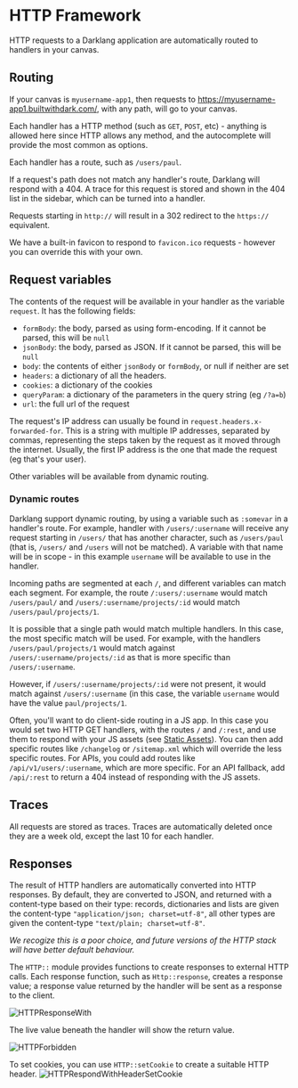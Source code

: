 # HTTP Framework

HTTP requests to a Darklang application are automatically routed to handlers in
your canvas.

## Routing

If your canvas is `myusername-app1`, then requests to
https://myusername-app1.builtwithdark.com/, with any path, will go to your
canvas.

Each handler has a HTTP method (such as `GET`, `POST`, etc) - anything is
allowed here since HTTP allows any method, and the autocomplete will provide the
most common as options.

Each handler has a route, such as `/users/paul`.

If a request's path does not match any handler's route, Darklang will respond
with a 404. A trace for this request is stored and shown in the 404 list in the
sidebar, which can be turned into a handler.

Requests starting in `http://` will result in a 302 redirect to the `https://`
equivalent.

We have a built-in favicon to respond to `favicon.ico` requests - however you
can override this with your own.

## Request variables

The contents of the request will be available in your handler as the variable
`request`. It has the following fields:

- `formBody`: the body, parsed as using form-encoding. If it cannot be parsed,
  this will be `null`
- `jsonBody`: the body, parsed as JSON. If it cannot be parsed, this will be
  `null`
- `body`: the contents of either `jsonBody` or `formBody`, or null if neither
  are set
- `headers`: a dictionary of all the headers.
- `cookies`: a dictionary of the cookies
- `queryParam`: a dictionary of the parameters in the query string (eg `/?a=b`)
- `url`: the full url of the request

The request's IP address can usually be found in
`request.headers.x-forwarded-for`. This is a string with multiple IP addresses,
separated by commas, representing the steps taken by the request as it moved
through the internet. Usually, the first IP address is the one that made the
request (eg that's your user).

Other variables will be available from dynamic routing.

### Dynamic routes

Darklang support dynamic routing, by using a variable such as `:somevar` in a
handler's route. For example, handler with `/users/:username` will receive any
request starting in `/users/` that has another character, such as `/users/paul`
(that is, `/users/` and `/users` will not be matched). A variable with that name
will be in scope - in this example `username` will be available to use in the
handler.

Incoming paths are segmented at each `/`, and different variables can match each
segment. For example, the route `/:users/:username` would match `/users/paul/`
and `/users/:username/projects/:id` would match `/users/paul/projects/1`.

It is possible that a single path would match multiple handlers. In this case,
the most specific match will be used. For example, with the handlers
`/users/paul/projects/1` would match against `/users/:username/projects/:id` as
that is more specific than `/users/:username`.

However, if `/users/:username/projects/:id` were not present, it would match
against `/users/:username` (in this case, the variable `username` would have the
value `paul/projects/1`.

Often, you'll want to do client-side routing in a JS app. In this case you would
set two HTTP GET handlers, with the routes `/` and `/:rest`, and use them to
respond with your JS assets (see [Static Assets](/how-to/static-assets)). You
can then add specific routes like `/changelog` or `/sitemap.xml` which will
override the less specific routes. For APIs, you could add routes like
`/api/v1/users/:username`, which are more specific. For an API fallback, add
`/api/:rest` to return a 404 instead of responding with the JS assets.

## Traces

All requests are stored as traces. Traces are automatically deleted once they
are a week old, except the last 10 for each handler.

## Responses

The result of HTTP handlers are automatically converted into HTTP responses. By
default, they are converted to JSON, and returned with a content-type based on
their type: records, dictionaries and lists are given the content-type
`"application/json; charset=utf-8"`, all other types are given the content-type
`"text/plain; charset=utf-8"`.

_We recogize this is a poor choice, and future versions of the HTTP stack will
have better default behaviour._

The `HTTP::` module provides functions to create responses to external HTTP
calls. Each response function, such as `Http::response`, creates a response
value; a response value returned by the handler will be sent as a response to
the client.

![HTTPResponseWith](/img/http/respondwith.png)

The live value beneath the handler will show the return value.

![HTTPForbidden](/img/http/response.png)

To set cookies, you can use `HTTP::setCookie` to create a suitable HTTP header.
![HTTPRespondWithHeaderSetCookie](/img/http/setcookie.png)

